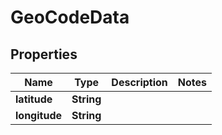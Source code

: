 # GeoCodeData

## Properties
Name | Type | Description | Notes
------------ | ------------- | ------------- | -------------
**latitude** | **String** |  | 
**longitude** | **String** |  | 

